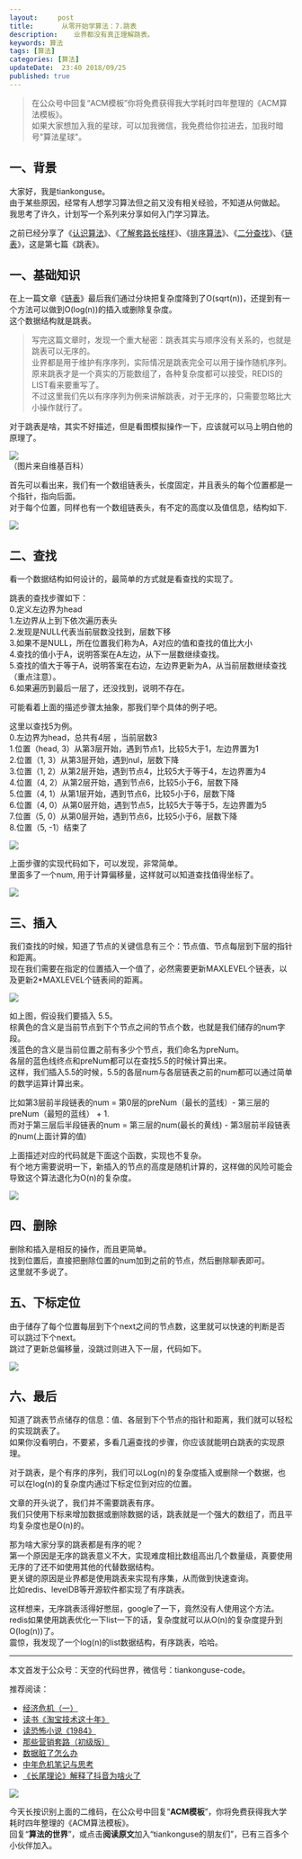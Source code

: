 ```yaml
---   
layout:     post  
title:       从零开始学算法：7.跳表   
description:    业界都没有真正理解跳表。   
keywords: 算法 
tags: [算法]  
categories: [算法]  
updateDate:  23:40 2018/09/25  
published: true   
---  
```


> 在公众号中回复“ACM模板”你将免费获得我大学耗时四年整理的《ACM算法模板》。  
> 如果大家想加入我的星球，可以加我微信，我免费给你拉进去，加我时暗号"算法星球"。  


## 一、背景

大家好，我是tiankonguse。  
由于某些原因，经常有人想学习算法但之前又没有相关经验，不知道从何做起。  
我思考了许久，计划写一个系列来分享如何入门学习算法。  


之前已经分享了《[认识算法](https://mp.weixin.qq.com/s/2CyGYZ5SFs-cLBHkxAhdyg)》、《[了解套路长啥样](https://mp.weixin.qq.com/s/OvX3H9_JmzjPA091ZqUegQ)》、《[排序算法](https://mp.weixin.qq.com/s/MSoXEzDSyxf3gVAt-2D1bw)》、《[二分查找](https://mp.weixin.qq.com/s/UQ7wU7qHd-YI4P4iCYAa3g)》、《[链表](https://mp.weixin.qq.com/s/mLvJEc-wmsTZcAMt3fGAKQ)》，这是第七篇《跳表》。  


## 一、基础知识

在上一篇文章《[链表](https://mp.weixin.qq.com/s/mLvJEc-wmsTZcAMt3fGAKQ)》最后我们通过分块把复杂度降到了O(sqrt(n))，还提到有一个方法可以做到O(log(n))的插入或删除复杂度。  
这个数据结构就是跳表。  


> 写完这篇文章时，发现一个重大秘密：跳表其实与顺序没有关系的，也就是跳表可以无序的。  
> 业界都是用于维护有序序列，实际情况是跳表完全可以用于操作随机序列。  
> 原来跳表才是一个真实的万能数组了，各种复杂度都可以接受，REDIS的LIST看来要重写了。  
> 不过这里我们先以有序序列为例来讲解跳表，对于无序的，只需要忽略比大小操作就行了。  


对于跳表是啥，其实不好描述，但是看图模拟操作一下，应该就可以马上明白他的原理了。  

![](https://res2018.tiankonguse.com/images/2018/09/skiplist-001.png)  
（图片来自维基百科）  


首先可以看出来，我们有一个数组链表头，长度固定，并且表头的每个位置都是一个指针，指向后面。  
对于每个位置，同样也有一个数组链表头，有不定的高度以及值信息，结构如下.  

  

![](https://res2018.tiankonguse.com/images/2018/09/skiplist-struct.png)  



## 二、查找  

看一个数据结构如何设计的，最简单的方式就是看查找的实现了。  


跳表的查找步骤如下：  
0.定义左边界为head  
1.左边界从上到下依次遍历表头  
2.发现是NULL代表当前层数没找到，层数下移    
3.如果不是NULL，所在位置我们称为A，A对应的值和查找的值比大小  
4.查找的值小于A，说明答案在A左边，从下一层数继续查找。   
5.查找的值大于等于A，说明答案在右边，左边界更新为A，从当前层数继续查找（重点注意）。   
6.如果遍历到最后一层了，还没找到，说明不存在。  


可能看着上面的描述步骤太抽象，那我们举个具体的例子吧。  


这里以查找5为例。  
0.左边界为head，总共有4层 ，当前层数3  
1.位置（head, 3）从第3层开始，遇到节点1，比较5大于1，左边界置为1  
2.位置（1, 3）从第3层开始，遇到nul，层数下降  
3.位置（1, 2）从第2层开始，遇到节点4，比较5大于等于4，左边界置为4  
4.位置（4, 2）从第2层开始，遇到节点6，比较5小于6，层数下降  
5.位置（4, 1）从第1层开始，遇到节点6，比较5小于6，层数下降   
6.位置（4, 0）从第0层开始，遇到节点5，比较5大于等于5，左边界置为5  
7.位置（5, 0）从第0层开始，遇到节点6，比较5小于6，层数下降  
8.位置（5, -1）结束了  



![](https://res2018.tiankonguse.com/images/2018/09/skiplist-002.png)  


上面步骤的实现代码如下，可以发现，非常简单。  
里面多了一个num, 用于计算偏移量，这样就可以知道查找值得坐标了。  


![](https://res2018.tiankonguse.com/images/2018/09/skiplist-find.png)  


## 三、插入

我们查找的时候，知道了节点的关键信息有三个：节点值、节点每层到下层的指针和距离。  
现在我们需要在指定的位置插入一个值了，必然需要更新MAXLEVEL个链表，以及更新2*MAXLEVEL个链表间的距离。  


![](https://res2018.tiankonguse.com/images/2018/09/skiplist-003.png)  


如上图，假设我们要插入 5.5。  
棕黄色的含义是当前节点到下个节点之间的节点个数，也就是我们储存的num字段。   
浅蓝色的含义是当前位置之前有多少个节点，我们命名为preNum。   
各层的蓝色线终点和preNum都可以在查找5.5的时候计算出来。  
这样，我们插入5.5的时候，5.5的各层num与各层链表之前的num都可以通过简单的数学运算计算出来。  


比如第3层前半段链表的num = 第0层的preNum（最长的蓝线）- 第三层的preNum（最短的蓝线） + 1.  
而对于第三层后半段链表的num = 第三层的num(最长的黄线) - 第3层前半段链表的num(上面计算的值)  


上面描述对应的代码就是下面这个函数，实现也不复杂。  
有个地方需要说明一下，新插入的节点的高度是随机计算的，这样做的风险可能会导致这个算法退化为O(n)的复杂度。  


![](https://res2018.tiankonguse.com/images/2018/09/skiplist-insert.png)  


## 四、删除

删除和插入是相反的操作，而且更简单。  
找到位置后，直接把删除位置的num加到之前的节点，然后删除聊表即可。  
这里就不多说了。  

## 五、下标定位

由于储存了每个位置每层到下个next之间的节点数，这里就可以快速的判断是否可以跳过下个next。  
跳过了更新总偏移量，没跳过则进入下一层，代码如下。  


![](https://res2018.tiankonguse.com/images/2018/09/skiplist-pos.png)  


## 六、最后  

知道了跳表节点储存的信息：值、各层到下个节点的指针和距离，我们就可以轻松的实现跳表了。  
如果你没看明白，不要紧，多看几遍查找的步骤，你应该就能明白跳表的实现原理。  


对于跳表，是个有序的序列，我们可以Log(n)的复杂度插入或删除一个数据，也可以在log(n)的复杂度内通过下标定位到对应的位置。  


文章的开头说了，我们并不需要跳表有序。  
我们只使用下标来增加数据或删除数据的话，跳表就是一个强大的数组了，而且平均复杂度也是O(n)的。    


那为啥大家分享的跳表都是有序的呢？  
第一个原因是无序的跳表意义不大，实现难度相比数组高出几个数量级，真要使用无序的了还不如使用其他的代替数据结构。  
更关键的原因是业界都是使用跳表来实现有序集，从而做到快速查询。  
比如redis、levelDB等开源软件都实现了有序跳表。  


这样想来，无序跳表活得好憋屈，google了一下，竟然没有人使用这个方法。  
redis如果使用跳表优化一下list一下的话，复杂度就可以从O(n)的复杂度提升到O(log(n))了。  
震惊，我发现了一个log(n)的list数据结构，有序跳表，哈哈。  



---


本文首发于公众号：天空的代码世界，微信号：tiankonguse-code。  


推荐阅读：  


* [经济危机（一）](https://mp.weixin.qq.com/s/hxO7oR8cLljSClYS-yE6pw)   
* [读书《淘宝技术这十年》](https://mp.weixin.qq.com/s/IeOQGh22U_1TPrf6sYYTkQ)  
* [读恐怖小说《1984》](https://mp.weixin.qq.com/s/q7HL5o_R5cqJc0b9Ll7EMw)    
* [那些营销套路（初级版）](https://mp.weixin.qq.com/s/xdvqZo9ll6kaL66Cdx)   
* [数据脏了怎么办](https://mp.weixin.qq.com/s/Blw4yxmIsE51dzzbNcfFbg)    
* [中年危机笔记与思考](https://mp.weixin.qq.com/s/dFzDtZS0JN6hhpc1DF-e_g)     
* [《长尾理论》解释了抖音为啥火了](https://mp.weixin.qq.com/s/sFWtMYj_WOKdgjolo7T56A)  



![](https://res2018.tiankonguse.com/images/tiankonguse-support.png)   


今天长按识别上面的二维码，在公众号中回复“**ACM模板**”，你将免费获得我大学耗时四年整理的《ACM算法模板》。  
回复“**算法的世界**”，或点击**阅读原文**加入“tiankonguse的朋友们”，已有三百多个小伙伴加入。  




